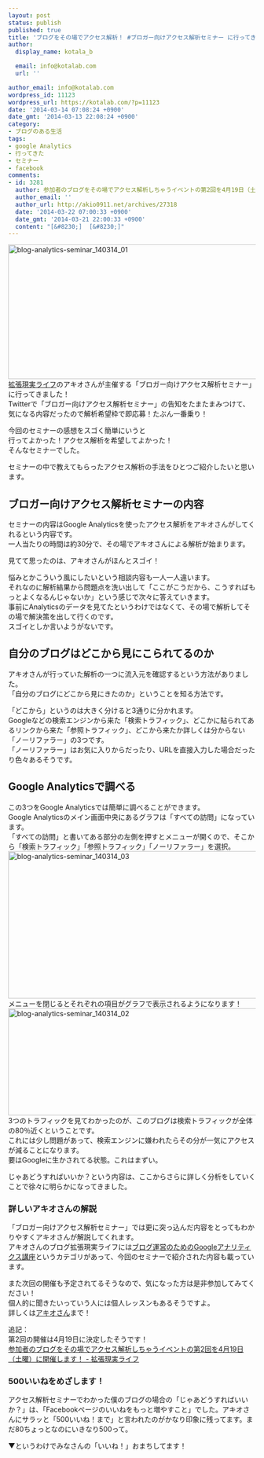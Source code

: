 ```yaml
---
layout: post
status: publish
published: true
title: 'ブログをその場でアクセス解析！ #ブロガー向けアクセス解析セミナー に行ってきた！'
author:
  display_name: kotala_b

  email: info@kotalab.com
  url: ''

author_email: info@kotalab.com
wordpress_id: 11123
wordpress_url: https://kotalab.com/?p=11123
date: '2014-03-14 07:08:24 +0900'
date_gmt: '2014-03-13 22:08:24 +0900'
category:
- ブログのある生活
tags:
- google Analytics
- 行ってきた
- セミナー
- facebook
comments:
- id: 3281
  author: 参加者のブログをその場でアクセス解析しちゃうイベントの第2回を4月19日（土曜）に開催します！ - 拡張現実ライフ
  author_email: ''
  author_url: http://akio0911.net/archives/27318
  date: '2014-03-22 07:00:33 +0900'
  date_gmt: '2014-03-21 22:00:33 +0900'
  content: "[&#8230;]  [&#8230;]"
---
```

<p><img src="https://kotalab.com/wp-content/uploads/blog-analytics-seminar_140314_01-546x274.jpg" alt="blog-analytics-seminar_140314_01" width="546" height="274" class="alignnone size-large wp-image-11127" /><br />
<a href="http://akio0911.net/" target="_blank">拡張現実ライフ</a><a href="http://b.hatena.ne.jp/entry/http://akio0911.net/" target="_blank"><img border="0" src="http://b.hatena.ne.jp/entry/image/http://akio0911.net/" alt="" /></a>のアキオさんが主催する「ブロガー向けアクセス解析セミナー」に行ってきました！<br />
Twitterで「ブロガー向けアクセス解析セミナー」の告知をたまたまみつけて、気になる内容だったので解析希望枠で即応募！たぶん一番乗り！</p>
<p>今回のセミナーの感想をスゴく簡単にいうと<br />
行ってよかった！アクセス解析を希望してよかった！<br />
そんなセミナーでした。</p>
<p>セミナーの中で教えてもらったアクセス解析の手法をひとつご紹介したいと思います。</p>
<h2>ブロガー向けアクセス解析セミナーの内容</h2>
<p>セミナーの内容はGoogle Analyticsを使ったアクセス解析をアキオさんがしてくれるという内容です。<br />
一人当たりの時間は約30分で、その場でアキオさんによる解析が始まります。</p>
<p>見てて思ったのは、アキオさんがほんとスゴイ！</p>
<p>悩みとかこういう風にしたいという相談内容も一人一人違います。<br />
それなのに解析結果から問題点を洗い出して「ここがこうだから、こうすればもっとよくなるんじゃないか」という感じで次々に答えていきます。<br />
事前にAnalyticsのデータを見てたというわけではなくて、その場で解析してその場で解決策を出して行くのです。<br />
スゴイとしか言いようがないです。</p>
<h2>自分のブログはどこから見にこられてるのか</h2>
<p>アキオさんが行っていた解析の一つに流入元を確認するという方法がありました。<br />
「自分のブログにどこから見にきたのか」ということを知る方法です。</p>
<p>「どこから」というのは大きく分けると3通りに分かれます。<br />
Googleなどの検索エンジンから来た「検索トラフィック」、どこかに貼られてあるリンクから来た「参照トラフィック」、どこから来たか詳しくは分からない「ノーリファラー」の3つです。<br />
「ノーリファラー」はお気に入りからだったり、URLを直接入力した場合だったり色々あるそうです。</p>
<h2>Google Analyticsで調べる</h2>
<p>この3つをGoogle Analyticsでは簡単に調べることができます。<br />
Google Analyticsのメイン画面中央にあるグラフは「すべての訪問」になっています。<br />
「すべての訪問」と書いてある部分の左側を押すとメニューが開くので、そこから「検索トラフィック」「参照トラフィック」「ノーリファラー」を選択。<br />
<img src="https://kotalab.com/wp-content/uploads/blog-analytics-seminar_140314_03-546x300.jpg" alt="blog-analytics-seminar_140314_03" width="546" height="300" class="alignnone size-large wp-image-11126" /><br />
メニューを閉じるとそれぞれの項目がグラフで表示されるようになります！<br />
<img src="https://kotalab.com/wp-content/uploads/blog-analytics-seminar_140314_02-546x218.jpg" alt="blog-analytics-seminar_140314_02" width="546" height="218" class="alignnone size-large wp-image-11128" /><br />
3つのトラフィックを見てわかったのが、このブログは検索トラフィックが全体の80％近くということです。<br />
これには少し問題があって、検索エンジンに嫌われたらその分が一気にアクセスが減ることになります。<br />
要はGoogleに生かされてる状態。これはまずい。</p>
<p>じゃあどうすればいいか？という内容は、ここからさらに詳しく分析をしていくことで徐々に明らかになってきました。</p>
<h3>詳しいアキオさんの解説</h3>
<p>「ブロガー向けアクセス解析セミナー」では更に突っ込んだ内容をとってもわかりやすくアキオさんが解説してくれます。<br />
アキオさんのブログ拡張現実ライフには<a href="http://akio0911.net/archives/category/blog/analytics/google-analytics-for-blogger" target="_blank">ブログ運営のためのGoogleアナリティクス講座</a>というカテゴリがあって、今回のセミナーで紹介された内容も載っています。</p>
<p>また次回の開催も予定されてるそうなので、気になった方は是非参加してみてください！<br />
個人的に聞きたいっていう人には個人レッスンもあるそうですよ。<br />
詳しくは<a href="https://mobile.twitter.com/akio0911" target="_blank">アキオさん</a>まで！</p>
<p>追記：<br />
第2回の開催は4月19日に決定したそうです！<br />
<a href="http://akio0911.net/archives/27318" target="_blank">参加者のブログをその場でアクセス解析しちゃうイベントの第2回を4月19日（土曜）に開催します！ - 拡張現実ライフ</a><a href="http://b.hatena.ne.jp/entry/http://akio0911.net/archives/27318" target="_blank"><img border="0" src="http://b.hatena.ne.jp/entry/image/http://akio0911.net/archives/27318" alt="" /></a></p>
<h3>500いいねをめざします！</h3>
<p>アクセス解析セミナーでわかった僕のブログの場合の「じゃあどうすればいいか？」は、「Facebookページのいいねをもっと増やすこと」でした。アキオさんにサラッと「500いいね！まで」と言われたのがかなり印象に残ってます。まだ80ちょっとなのにいきなり500って。</p>
<p>▼というわけでみなさんの「いいね！」おまちしてます！</p>
